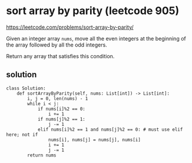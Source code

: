 # sort array by parity (leetcode 905)

https://leetcode.com/problems/sort-array-by-parity/

Given an integer array `nums`, move all the even integers at the beginning of the array followed by all the odd integers.

Return any array that satisfies this condition.

## solution

```
class Solution:
    def sortArrayByParity(self, nums: List[int]) -> List[int]:
        i, j = 0, len(nums) - 1
        while i < j:
            if nums[i]%2 == 0:
                i += 1
            if nums[j]%2 == 1:
                j -= 1
            elif nums[i]%2 == 1 and nums[j]%2 == 0: # must use elif here; not if
                nums[i], nums[j] = nums[j], nums[i]
                i += 1
                j -= 1
        return nums
```
